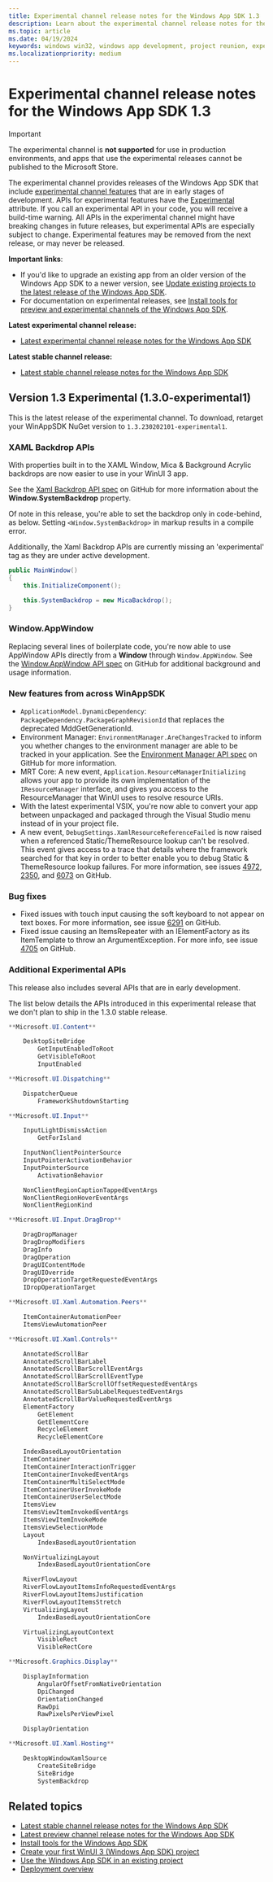```yaml
---
title: Experimental channel release notes for the Windows App SDK 1.3
description: Learn about the experimental channel release notes for the Windows App SDK 1.3
ms.topic: article
ms.date: 04/19/2024
keywords: windows win32, windows app development, project reunion, experimental, windows app sdk
ms.localizationpriority: medium
---
```


# Experimental channel release notes for the Windows App SDK 1.3

> [!IMPORTANT]
> The experimental channel is **not supported** for use in production environments, and apps that use the experimental releases cannot be published to the Microsoft Store.

The experimental channel provides releases of the Windows App SDK that include [experimental channel features](../release-channels.md#features-available-by-release-channel) that are in early stages of development. APIs for experimental features have the [Experimental](/uwp/api/Windows.Foundation.Metadata.ExperimentalAttribute) attribute. If you call an experimental API in your code, you will receive a build-time warning. All APIs in the experimental channel might have breaking changes in future releases, but experimental APIs are especially subject to change. Experimental features may be removed from the next release, or may never be released.

**Important links**:

- If you'd like to upgrade an existing app from an older version of the Windows App SDK to a newer version, see [Update existing projects to the latest release of the Windows App SDK](../update-existing-projects-to-the-latest-release.md).
- For documentation on experimental releases, see [Install tools for preview and experimental channels of the Windows App SDK](../preview-experimental-install.md).

**Latest experimental channel release:**

- [Latest experimental channel release notes for the Windows App SDK](../experimental-channel.md)

**Latest stable channel release:**

- [Latest stable channel release notes for the Windows App SDK](../stable-channel.md)

## Version 1.3 Experimental (1.3.0-experimental1)

This is the latest release of the experimental channel.
To download, retarget your WinAppSDK NuGet version to `1.3.230202101-experimental1`.

### XAML Backdrop APIs

With properties built in to the XAML Window, Mica & Background Acrylic backdrops are now easier to use in your WinUI 3 app.

See the [Xaml Backdrop API spec](https://github.com/microsoft/microsoft-ui-xaml/blob/33541da536673fa360212e94e4a6ac896b8b49fb/specs/xaml-backdrop-api.md?plain=1#L39) on GitHub for more information about the **Window.SystemBackdrop** property.

Of note in this release, you're able to set the backdrop only in code-behind, as below. Setting `<Window.SystemBackdrop>` in markup results in a compile error.

Additionally, the Xaml Backdrop APIs are currently missing an 'experimental' tag as they are under active development.

```csharp
public MainWindow()
{
    this.InitializeComponent();

    this.SystemBackdrop = new MicaBackdrop();
}
```

### Window.AppWindow

Replacing several lines of boilerplate code, you're now able to use AppWindow APIs directly from a **Window** through `Window.AppWindow`. See the [Window.AppWindow API spec](https://github.com/microsoft/microsoft-ui-xaml/blob/main/specs/appwindow-spec.md) on GitHub for additional background and usage information.

### New features from across WinAppSDK

- `ApplicationModel.DynamicDependency`: `PackageDependency.PackageGraphRevisionId` that replaces the deprecated MddGetGenerationId.
- Environment Manager: `EnvironmentManager.AreChangesTracked` to inform you whether changes to the environment manager are able to be tracked in your application. See the [Environment Manager API spec](https://github.com/microsoft/WindowsAppSDK/blob/main/specs/AppLifecycle/EnvironmentVariables/AppLifecycle%20-%20Environment%20Variables%20(EV).md) on GitHub for more information.
- MRT Core: A new event, `Application.ResourceManagerInitializing` allows your app to provide its own implementation of the `IResourceManager` interface, and gives you access to the ResourceManager that WinUI uses to resolve resource URIs.
- With the latest experimental VSIX, you're now able to convert your app between unpackaged and packaged through the Visual Studio menu instead of in your project file.
- A new event, `DebugSettings.XamlResourceReferenceFailed` is now raised when a referenced Static/ThemeResource lookup can't be resolved. This event gives access to a trace that details where the framework searched for that key in order to better enable you to debug Static & ThemeResource lookup failures. For more information, see issues [4972](https://github.com/microsoft/microsoft-ui-xaml/issues/4972), [2350](https://github.com/microsoft/microsoft-ui-xaml/issues/2350), and [6073](https://github.com/microsoft/microsoft-ui-xaml/issues/6073) on GitHub.

### Bug fixes

- Fixed issues with touch input causing the soft keyboard to not appear on text boxes. For more information, see issue [6291](https://github.com/microsoft/microsoft-ui-xaml/issues/6291) on GitHub.
- Fixed issue causing an ItemsRepeater with an IElementFactory as its ItemTemplate to throw an ArgumentException. For more info, see issue [4705](https://github.com/microsoft/microsoft-ui-xaml/issues/4705) on GitHub.

### Additional Experimental APIs

This release also includes several APIs that are in early development.

The list below details the APIs introduced in this experimental release that we don't plan to ship in the 1.3.0 stable release.

```csharp
**Microsoft.UI.Content**

    DesktopSiteBridge
        GetInputEnabledToRoot
        GetVisibleToRoot
        InputEnabled
```

```csharp
**Microsoft.UI.Dispatching**

    DispatcherQueue
        FrameworkShutdownStarting
```

```csharp
**Microsoft.UI.Input**

    InputLightDismissAction
        GetForIsland

    InputNonClientPointerSource
    InputPointerActivationBehavior
    InputPointerSource
        ActivationBehavior

    NonClientRegionCaptionTappedEventArgs
    NonClientRegionHoverEventArgs
    NonClientRegionKind
```

```csharp
**Microsoft.UI.Input.DragDrop**

    DragDropManager
    DragDropModifiers
    DragInfo
    DragOperation
    DragUIContentMode
    DragUIOverride
    DropOperationTargetRequestedEventArgs
    IDropOperationTarget
```

```csharp
**Microsoft.UI.Xaml.Automation.Peers**

    ItemContainerAutomationPeer
    ItemsViewAutomationPeer
```

```csharp
**Microsoft.UI.Xaml.Controls**

    AnnotatedScrollBar
    AnnotatedScrollBarLabel
    AnnotatedScrollBarScrollEventArgs
    AnnotatedScrollBarScrollEventType
    AnnotatedScrollBarScrollOffsetRequestedEventArgs
    AnnotatedScrollBarSubLabelRequestedEventArgs
    AnnotatedScrollBarValueRequestedEventArgs
    ElementFactory
        GetElement
        GetElementCore
        RecycleElement
        RecycleElementCore

    IndexBasedLayoutOrientation
    ItemContainer
    ItemContainerInteractionTrigger
    ItemContainerInvokedEventArgs
    ItemContainerMultiSelectMode
    ItemContainerUserInvokeMode
    ItemContainerUserSelectMode
    ItemsView
    ItemsViewItemInvokedEventArgs
    ItemsViewItemInvokeMode
    ItemsViewSelectionMode
    Layout
        IndexBasedLayoutOrientation

    NonVirtualizingLayout
        IndexBasedLayoutOrientationCore

    RiverFlowLayout
    RiverFlowLayoutItemsInfoRequestedEventArgs
    RiverFlowLayoutItemsJustification
    RiverFlowLayoutItemsStretch
    VirtualizingLayout
        IndexBasedLayoutOrientationCore

    VirtualizingLayoutContext
        VisibleRect
        VisibleRectCore
```

```csharp
**Microsoft.Graphics.Display**

    DisplayInformation
        AngularOffsetFromNativeOrientation
        DpiChanged
        OrientationChanged
        RawDpi
        RawPixelsPerViewPixel

    DisplayOrientation
```

```csharp
**Microsoft.UI.Xaml.Hosting**

    DesktopWindowXamlSource
        CreateSiteBridge
        SiteBridge
        SystemBackdrop
```

## Related topics

- [Latest stable channel release notes for the Windows App SDK](../stable-channel.md)
- [Latest preview channel release notes for the Windows App SDK](../preview-channel.md)
- [Install tools for the Windows App SDK](../set-up-your-development-environment.md)
- [Create your first WinUI 3 (Windows App SDK) project](../../winui/winui3/create-your-first-winui3-app.md)
- [Use the Windows App SDK in an existing project](../use-windows-app-sdk-in-existing-project.md)
- [Deployment overview](../../package-and-deploy/index.md#use-the-windows-app-sdk)
